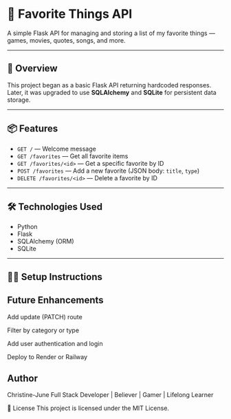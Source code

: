# 🎯 Favorite Things API

A simple Flask API for managing and storing a list of my favorite things — games, movies, quotes, songs, and more.

---

## 🚀 Overview

This project began as a basic Flask API returning hardcoded responses. Later, it was upgraded to use **SQLAlchemy** and **SQLite** for persistent data storage.

---

## 📦 Features

- `GET /` — Welcome message
- `GET /favorites` — Get all favorite items
- `GET /favorites/<id>` — Get a specific favorite by ID
- `POST /favorites` — Add a new favorite (JSON body: `title`, `type`)
- `DELETE /favorites/<id>` — Delete a favorite by ID

---

## 🛠️ Technologies Used

- Python
- Flask
- SQLAlchemy (ORM)
- SQLite

---

## 🧑‍💻 Setup Instructions

## Future Enhancements
 Add update (PATCH) route

 Filter by category or type

 Add user authentication and login

 Deploy to Render or Railway

## Author
Christine-June
Full Stack Developer | Believer | Gamer | Lifelong Learner

📌 License
This project is licensed under the MIT License.
